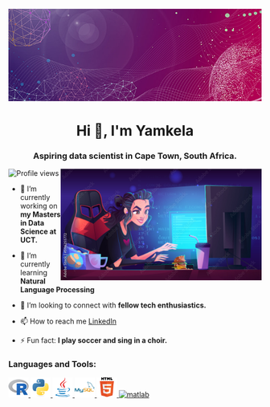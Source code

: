 ![MasterHead](./banner.jpg)  <!-- Local header image -->

<h1 align="center">Hi 👋, I'm Yamkela</h1>
<h3 align="center">Aspiring data scientist in Cape Town, South Africa.</h3>

<img align="right" alt="Coding" width="400" src="./programmer.jpg" />  <!-- Local coding image -->

<p align="left"> 
  <img src="https://komarev.com/ghpvc/?username=yamkelakwakwi&label=Profile%20views&color=0e75b6&style=flat" alt="Profile views" /> 
</p>

- 🔭 I’m currently working on **my Masters in Data Science at UCT.**

- 🌱 I’m currently learning **Natural Language Processing**

- 🤝 I’m looking to connect with **fellow tech enthusiastics.**

- 📫 How to reach me [LinkedIn](https://www.linkedin.com/in/yamkela-kwakwi-80a223209/)

- ⚡ Fun fact: **I play soccer and sing in a choir.**

</p>

<h3 align="left">Languages and Tools:</h3>
<p align="left">
    <a href="https://www.r.com/" target="_blank" rel="noreferrer">
    <img src="https://raw.githubusercontent.com/devicons/devicon/master/icons/r/r-original.svg" alt="r" width="40" height="40"/>
  </a>
    <a href="https://www.python.org" target="_blank" rel="noreferrer">
    <img src="https://raw.githubusercontent.com/devicons/devicon/master/icons/python/python-original.svg" alt="python" width="40" height="40"/>
  </a>
    <a href="https://www.java.com" target="_blank" rel="noreferrer">
    <img src="https://raw.githubusercontent.com/devicons/devicon/master/icons/java/java-original.svg" alt="java" width="40" height="40"/>
  </a>
    <a href="https://www.mysql.com/" target="_blank" rel="noreferrer">
    <img src="https://raw.githubusercontent.com/devicons/devicon/master/icons/mysql/mysql-original-wordmark.svg" alt="mysql" width="40" height="40"/>
  </a> 
  <a href="https://www.w3.org/html/" target="_blank" rel="noreferrer">
    <img src="https://raw.githubusercontent.com/devicons/devicon/master/icons/html5/html5-original-wordmark.svg" alt="html5" width="40" height="40"/>
  </a> 
  <a href="https://www.mathworks.com/" target="_blank" rel="noreferrer">
    <img src="https://upload.wikimedia.org/wikipedia/commons/2/21/Matlab_Logo.png" alt="matlab" width="40" height="40"/>
  </a>


</p>
